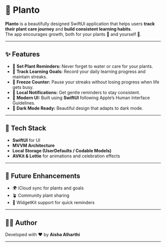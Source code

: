 
# 🌱 Planto

**Planto** is a beautifully designed SwiftUI application that helps users **track their plant care journey** and **build consistent learning habits**.  
The app encourages growth, both for your plants 🌿 and yourself 🌸.

---

## ✨ Features

- 🌼 **Set Plant Reminders:** Never forget to water or care for your plants.  
- 📅 **Track Learning Goals:** Record your daily learning progress and maintain streaks.  
- 🧊 **Freeze Counter:** Pause your streaks without losing progress when life gets busy.  
- 🔔 **Local Notifications:** Get gentle reminders to stay consistent.  
- 💎 **Modern UI:** Built using **SwiftUI** following Apple’s Human Interface Guidelines.  
- 🎨 **Dark Mode Ready:** Beautiful design that adapts to dark mode.  

---

## 🧠 Tech Stack

- **SwiftUI** for UI  
- **MVVM Architecture**  
- **Local Storage (UserDefaults / Codable Models)**  
- **AVKit & Lottie** for animations and celebration effects  

---

## 🚀 Future Enhancements

- 🌍 iCloud sync for plants and goals  
- 🪴 Community plant sharing  
- 🧩 WidgetKit support for quick reminders  

---


## 👩‍💻 Author

Developed with ❤️ by **Aisha Alharthi**

---
